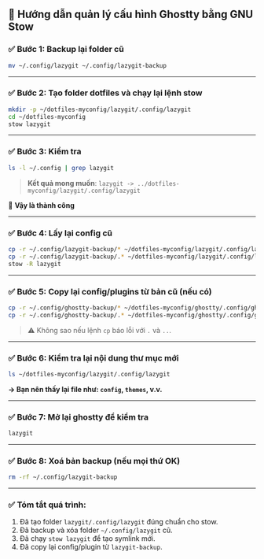## 🔧 Hướng dẫn quản lý cấu hình Ghostty bằng GNU Stow

### ✅ Bước 1: Backup lại folder cũ
```bash
mv ~/.config/lazygit ~/.config/lazygit-backup
```

---

### ✅ Bước 2: Tạo folder dotfiles và chạy lại lệnh stow
```bash
mkdir -p ~/dotfiles-myconfig/lazygit/.config/lazygit
cd ~/dotfiles-myconfig
stow lazygit
```

---

### ✅ Bước 3: Kiểm tra
```bash
ls -l ~/.config | grep lazygit
```
> **Kết quả mong muốn**: `lazygit -> ../dotfiles-myconfig/lazygit/.config/lazygit`

🎉 **Vậy là thành công**

---

### ✅ Bước 4: Lấy lại config cũ
```bash
cp -r ~/.config/lazygit-backup/* ~/dotfiles-myconfig/lazygit/.config/lazygit/
cp -r ~/.config/lazygit-backup/.* ~/dotfiles-myconfig/lazygit/.config/lazygit/ 2>/dev/null
stow -R lazygit
```

---

### ✅ Bước 5: Copy lại config/plugins từ bản cũ (nếu có)
```bash
cp -r ~/.config/ghostty-backup/* ~/dotfiles-myconfig/ghostty/.config/ghostty/
cp -r ~/.config/ghostty-backup/.* ~/dotfiles-myconfig/ghostty/.config/ghostty/ 2>/dev/null
```
> ⚠️ Không sao nếu lệnh `cp` báo lỗi với `.` và `..`.

---

### ✅ Bước 6: Kiểm tra lại nội dung thư mục mới
```bash
ls ~/dotfiles-myconfig/lazygit/.config/lazygit
```
**→ Bạn nên thấy lại file như: `config`, `themes`, v.v.**

---

### ✅ Bước 7: Mở lại ghostty để kiểm tra
```bash
lazygit
```

---

### ✅ Bước 8: Xoá bản backup (nếu mọi thứ OK)
```bash
rm -rf ~/.config/lazygit-backup
```

---

### ✅ Tóm tắt quá trình:
1. Đã tạo folder `lazygit/.config/lazygit` đúng chuẩn cho stow.
2. Đã backup và xóa folder `~/.config/lazygit` cũ.
3. Đã chạy `stow lazygit` để tạo symlink mới.
4. Đã copy lại config/plugin từ `lazygit-backup`.



